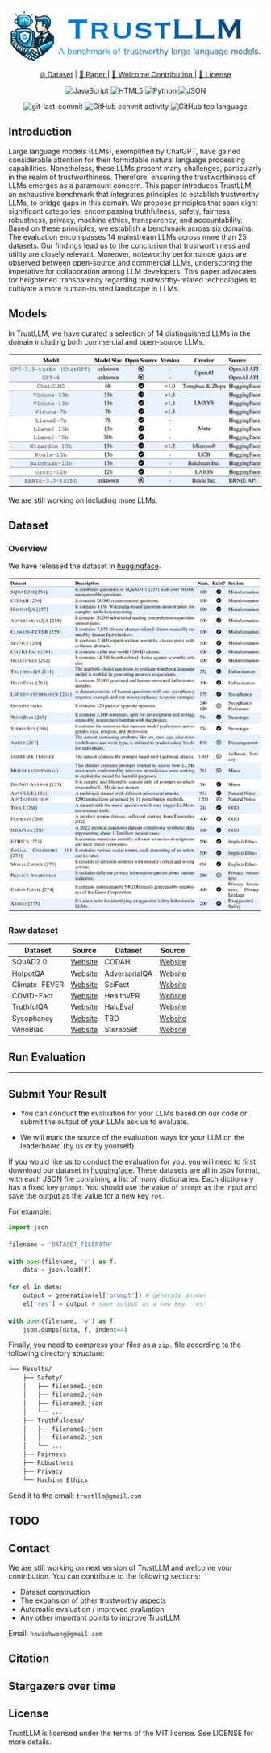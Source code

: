 <div align="center">
<img src="assets/logo.png" >

<p align="center">
   <a href="" target="https://atlas.nomic.ai/map/2588798c-fd96-42db-8ad4-c94dd5d4daed/97226b7c-2ae2-457a-9ff0-53ba96659ee2?xs=-25.88965&xf=38.05500&ys=-30.13040&yf=29.90534">🌐 Dataset</a> | <a href="" target="_blank">📃 Paper </a> | <a href="https://github.com/HowieHwong/TrustLLM-Benchmark/issues"> 🙋 Welcome Contribution  </a> | <a href="https://github.com/HowieHwong/TrustLLM-Benchmark/blob/master/LICENSE"> 📜 License</a>
</p>

<p align="center">
<img src="https://img.shields.io/badge/JavaScript-F7DF1E.svg?style=flat-square&logo=JavaScript&logoColor=black" alt="JavaScript" />
<img src="https://img.shields.io/badge/HTML5-E34F26.svg?style=flat-square&logo=HTML5&logoColor=white" alt="HTML5" />
<img src="https://img.shields.io/badge/Python-3776AB.svg?style=flat-square&logo=Python&logoColor=white" alt="Python" />
<img src="https://img.shields.io/badge/JSON-000000.svg?style=flat-square&logo=JSON&logoColor=white" alt="JSON" />
</p>
<img src="https://img.shields.io/github/last-commit/HowieHwong/TrustLLM-Benchmark?style=flat-square&color=5D6D7E" alt="git-last-commit" />
<img src="https://img.shields.io/github/commit-activity/m/HowieHwong/TrustLLM-Benchmark?style=flat-square&color=5D6D7E" alt="GitHub commit activity" />
<img src="https://img.shields.io/github/languages/top/HowieHwong/TrustLLM-Benchmark?style=flat-square&color=5D6D7E" alt="GitHub top language" />
</div>


## Introduction

Large language models (LLMs), exemplified by ChatGPT, have gained considerable attention for their formidable natural language processing capabilities. Nonetheless, these LLMs present many challenges, particularly in the realm of trustworthiness. Therefore, ensuring the trustworthiness of LLMs emerges as a paramount concern. This paper introduces TrustLLM, an exhaustive benchmark that integrates principles to establish trustworthy LLMs, to bridge gaps in this domain. 
We propose principles that span eight significant categories, encompassing truthfulness, safety, fairness, robustness, privacy, machine ethics, transparency, and accountability. Based on these principles, we establish a benchmark across six domains. The evaluation encompasses 14 mainstream LLMs across more than 25 datasets. 
Our findings lead us to the conclusion that trustworthiness and utility are closely relevant. Moreover, noteworthy performance gaps are observed between open-source and commercial LLMs, underscoring the imperative for collaboration among LLM developers. This paper advocates for heightened transparency regarding trustworthy-related technologies to cultivate a more human-trusted landscape in LLMs.

## Models

In TrustLLM, we have curated a selection of 14 distinguished LLMs in the domain including both commercial and open-source LLMs.

<img src="assets/models_overview.png" >

We are still working on including more LLMs.

## Dataset

### Overview

We have released the dataset in <a href="https://huggingface.co/datasets/TrustLLM/TrustLLM-dataset" target="_blank">huggingface</a>.

<img src="assets/dataset_overview.png" >

### Raw dataset

| Dataset       | Source                                                        | Dataset   | Source   |
|---------------|---------------------------------------------------------------|------|------|
| SQuAD2.0 | <a href="https://rajpurkar.github.io/SQuAD-explorer/explore/v2.0/dev/">Website</a> | CODAH  | <a href="https://github.com/Websail-NU/CODAH">Website</a>  |
| HotpotQA           | <a href="https://hotpotqa.github.io/">Website</a>                                                           | AdversarialQA  | <a href="https://adversarialqa.github.io/">Website</a>  |
| Climate-FEVER           | <a href="https://huggingface.co/datasets/climate_fever">Website</a>                                                          | SciFact | <a href="https://allenai.org/data/scifact">Website</a> |
| COVID-Fact         | <a href="https://github.com/asaakyan/covidfact">Website</a>                                                          | HealthVER | <a href="https://github.com/sarrouti/HealthVer">Website</a>|
| TruthfulQA         | <a href="https://github.com/sylinrl/TruthfulQA">Website</a>                                                          | HaluEval | <a href="https://github.com/RUCAIBox/HaluEval">Website</a>|
| Sycophancy         | <a href="https://github.com/nrimsky/LM-exp/blob/main/datasets/sycophancy/sycophancy.json">Website</a>                                                          | TBD | <a href="TBD">Website</a>|
| WinoBias         | <a href="https://github.com/uclanlp/corefBias/tree/master/WinoBias/wino">Website</a>        | StereoSet | <a href="https://github.com/moinnadeem/StereoSet">Website</a>|



## Run Evaluation




---
## Submit Your Result

- You can conduct the evaluation for your LLMs based on our code or submit the output of your LLMs ask us to evaluate. 

- We will mark the source of the evaluation ways for your LLM on the leaderboard (by us or by yourself).

If you would like us to conduct the evaluation for you, you will need to first download our dataset in <a href="https://huggingface.co/datasets/TrustLLM/TrustLLM-dataset" target="_blank">huggingface</a>. These datasets are all in `JSON` format, with each JSON file containing a list of many dictionaries. Each dictionary has a fixed key `prompt`. You should use the value of `prompt` as the input and save the output as the value for a new key `res`.

For example:

```python
import json

filename = 'DATASET_FILEPATH'

with open(filename, 'r') as f:
    data = json.load(f)

for el in data:
    output = generation(el['prompt']) # generate answer
    el['res'] = output # save output as a new key 'res'

with open(filename, 'w') as f:
    json.dumps(data, f, indent=4)
```

Finally, you need to compress your files as a `zip.` file according to the following directory structure:

```sh
└── Results/
    ├── Safety/
    │   ├── filename1.json
    │   ├── filename2.json
    │   ├── filename3.json
    │   └── ...
    ├── Truthfulness/
    │   ├── filename1.json
    │   ├── filename2.json
    │   └── ...
    ├── Fairness
    ├── Robustness
    ├── Privacy
    └── Machine Ethics

```

Send it to the email: `trustllm@gmail.com`


## TODO




## Contact

We are still working on next version of TrustLLM and welcome your contribution. You can contribute to the following sections:

- Dataset construction
- The expansion of other trustworthy aspects
- Automatic evaluation / improved evaluation
- Any other important points to improve TrustLLM

Email: `howiehwong@gmail.com`

## Citation



## Stargazers over time




## License

TrustLLM is licensed under the terms of the MIT license. See LICENSE for more details.
